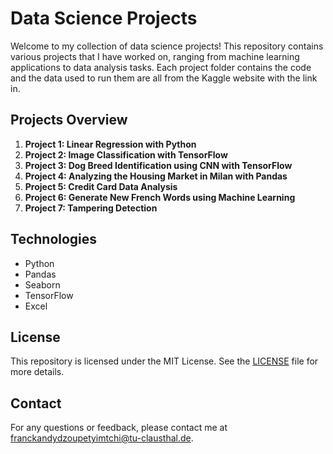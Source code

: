 # Data Science Projects

Welcome to my collection of data science projects! This repository contains various projects that I have worked on, ranging from machine learning applications to data analysis tasks. Each project folder contains the code and the data used to run them are all from the Kaggle website with the link in.

## Projects Overview

1. **Project 1: Linear Regression with Python**
2. **Project 2: Image Classification with TensorFlow**
3. **Project 3: Dog Breed Identification using CNN with TensorFlow**
4. **Project 4: Analyzing the Housing Market in Milan with Pandas**
5. **Project 5: Credit Card Data Analysis**
6. **Project 6: Generate New French Words using Machine Learning**
7. **Project 7: Tampering Detection**

## Technologies

- Python
- Pandas
- Seaborn
- TensorFlow
- Excel

## License

This repository is licensed under the MIT License. See the [LICENSE](LICENSE) file for more details.

## Contact

For any questions or feedback, please contact me at [franckandydzoupetyimtchi@tu-clausthal.de](mailto:franckandydzoupetyimtchi@tu-clausthal.de).
